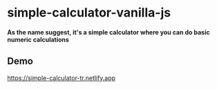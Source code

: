 # simple-calculator-vanilla-js
#### As the name suggest, it's a simple calculator where you can do basic numeric calculations

## **Demo**
https://simple-calculator-tr.netlify.app
